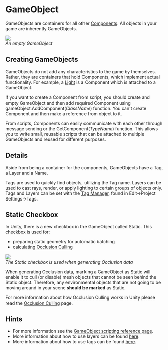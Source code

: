 GameObject
==========


<span class=keyword>GameObjects</span> are containers for all other [Components](components.html). All objects in your game are inherently GameObjects.

![](http://docwiki.hq.unity3d.com/uploads/Main/Inspector-GameObject.png)  
_An empty GameObject_


Creating GameObjects
--------------------


GameObjects do not add any characteristics to the game by themselves.  Rather, they are containers that hold Components, which implement actual functionality. For example, a [Light](class-light.html) is a Component which is attached to a GameObject. 

If you want to create a Component from script, you should create and empty GameObject and then add required Component using <span class=component>gameObject.AddComponent(_ClassName_)</span> function. You can't create Component and then make a reference from object to it.

From scripts, Components can easily communicate with each other through message sending or the <span class=component>GetComponent(_TypeName_)</span> function. This allows you to write small, reusable scripts that can be attached to multiple GameObjects and reused for different purposes.

Details
-------


Aside from being a container for the components, GameObjects have a <span class=keyword>Tag</span>, a <span class=keyword>Layer</span> and a <span class=keyword>Name</span>.

Tags are used to quickly find objects, utilizing the Tag name. Layers can be used to cast rays, render, or apply lighting to certain groups of objects only. Tags and Layers can be set with the [Tag Manager](class-tagmanager.html), found in <span class=menu>Edit->Project Settings->Tags</span>.


Static Checkbox
---------------

In Unity, there is a new checkbox in the GameObject called <span class=component>Static</span>. This checkbox is used for:
* preparing static geometry for automatic batching
* calculating [Occlusion Culling](occlusionculling.html)

![](http://docwiki.hq.unity3d.com/uploads/Main/StaticTagInspector.png)  
_The Static checkbox is used when generating Occlusion data_

When generating Occlusion data, marking a GameObject as <span class=component>Static</span> will enable it to cull (or disable) mesh objects that cannot be seen behind the Static object.  Therefore, any environmental objects that are not going to be moving around in your scene __should be marked__ as Static.

For more information about how Occlusion Culling works in Unity please read the [Occlusion Culling](occlusionculling.html) page.


Hints
-----


* For more information see the [GameObject scripting reference page](scriptref:gameobject.html.html).
* More information about how to use layers can be found [here](layers.html).
* More information about how to use tags can be found [here](tags.html).
